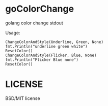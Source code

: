 # goColorChange
golang color change stdout

Usage:
```
ChangeColorAndStyle(Underline, Green, None)
fmt.Println("underline green white")
ResetColor()
ChangeColorAndStyle(Flicker, Blue, None)
fmt.Println("Flicker Blue none")
ResetColor()
```

LICENSE
=======
BSD/MIT license